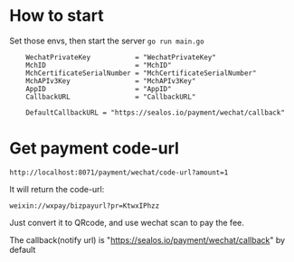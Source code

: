 # How to start

Set those envs, then start the server `go run main.go`

```shell
	WechatPrivateKey           = "WechatPrivateKey"
	MchID                      = "MchID"
	MchCertificateSerialNumber = "MchCertificateSerialNumber"
	MchAPIv3Key                = "MchAPIv3Key"
	AppID                      = "AppID"
	CallbackURL                = "CallbackURL"

	DefaultCallbackURL = "https://sealos.io/payment/wechat/callback"
```

# Get payment code-url

```shell
http://localhost:8071/payment/wechat/code-url?amount=1
```

It will return the code-url:

```shell
weixin://wxpay/bizpayurl?pr=KtwxIPhzz
```

Just convert it to QRcode, and use wechat scan to pay the fee.

The callback(notify url) is "https://sealos.io/payment/wechat/callback" by default